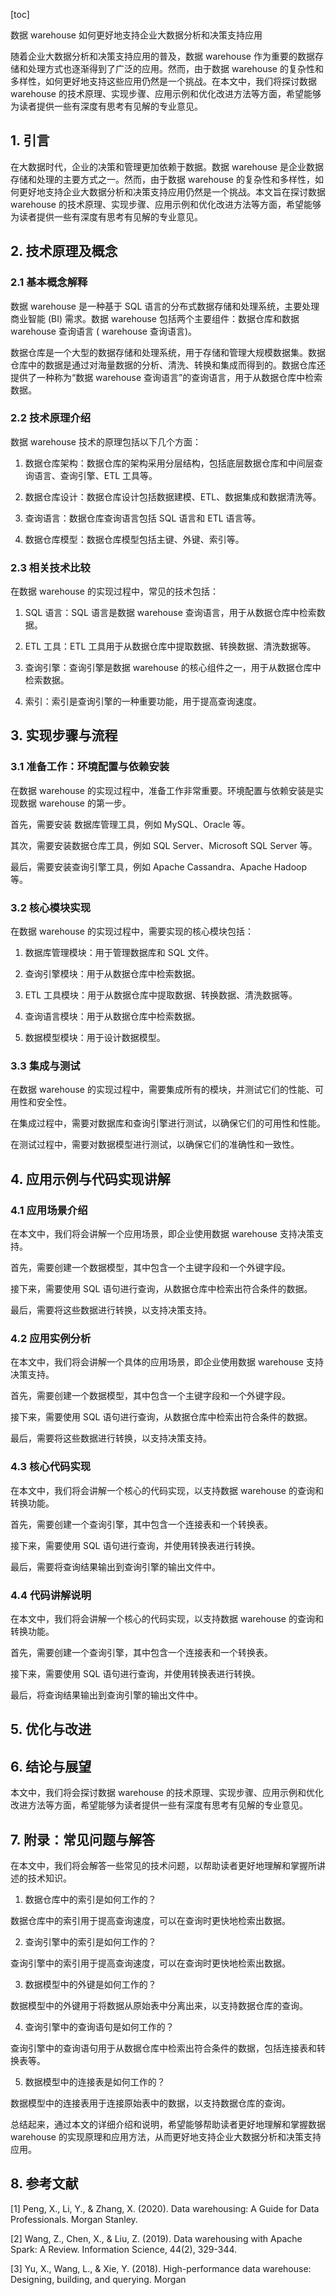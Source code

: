 
[toc]                    
                
                
数据 warehouse 如何更好地支持企业大数据分析和决策支持应用

随着企业大数据分析和决策支持应用的普及，数据 warehouse 作为重要的数据存储和处理方式也逐渐得到了广泛的应用。然而，由于数据 warehouse 的复杂性和多样性，如何更好地支持这些应用仍然是一个挑战。在本文中，我们将探讨数据 warehouse 的技术原理、实现步骤、应用示例和优化改进方法等方面，希望能够为读者提供一些有深度有思考有见解的专业意见。

## 1. 引言

在大数据时代，企业的决策和管理更加依赖于数据。数据 warehouse 是企业数据存储和处理的主要方式之一。然而，由于数据 warehouse 的复杂性和多样性，如何更好地支持企业大数据分析和决策支持应用仍然是一个挑战。本文旨在探讨数据 warehouse 的技术原理、实现步骤、应用示例和优化改进方法等方面，希望能够为读者提供一些有深度有思考有见解的专业意见。

## 2. 技术原理及概念

### 2.1 基本概念解释

数据 warehouse 是一种基于 SQL 语言的分布式数据存储和处理系统，主要处理商业智能 (BI) 需求。数据 warehouse 包括两个主要组件：数据仓库和数据 warehouse 查询语言 ( warehouse 查询语言)。

数据仓库是一个大型的数据存储和处理系统，用于存储和管理大规模数据集。数据仓库中的数据是通过对海量数据的分析、清洗、转换和集成而得到的。数据仓库还提供了一种称为“数据 warehouse 查询语言”的查询语言，用于从数据仓库中检索数据。

### 2.2 技术原理介绍

数据 warehouse 技术的原理包括以下几个方面：

1. 数据仓库架构：数据仓库的架构采用分层结构，包括底层数据仓库和中间层查询语言、查询引擎、ETL 工具等。

2. 数据仓库设计：数据仓库设计包括数据建模、ETL、数据集成和数据清洗等。

3. 查询语言：数据仓库查询语言包括 SQL 语言和 ETL 语言等。

4. 数据仓库模型：数据仓库模型包括主键、外键、索引等。

### 2.3 相关技术比较

在数据 warehouse 的实现过程中，常见的技术包括：

1. SQL 语言：SQL 语言是数据 warehouse 查询语言，用于从数据仓库中检索数据。

2. ETL 工具：ETL 工具用于从数据仓库中提取数据、转换数据、清洗数据等。

3. 查询引擎：查询引擎是数据 warehouse 的核心组件之一，用于从数据仓库中检索数据。

4. 索引：索引是查询引擎的一种重要功能，用于提高查询速度。

## 3. 实现步骤与流程

### 3.1 准备工作：环境配置与依赖安装

在数据 warehouse 的实现过程中，准备工作非常重要。环境配置与依赖安装是实现数据 warehouse 的第一步。

首先，需要安装 数据库管理工具，例如 MySQL、Oracle 等。

其次，需要安装数据仓库工具，例如 SQL Server、Microsoft SQL Server 等。

最后，需要安装查询引擎工具，例如 Apache Cassandra、Apache Hadoop 等。

### 3.2 核心模块实现

在数据 warehouse 的实现过程中，需要实现的核心模块包括：

1. 数据库管理模块：用于管理数据库和 SQL 文件。

2. 查询引擎模块：用于从数据仓库中检索数据。

3. ETL 工具模块：用于从数据仓库中提取数据、转换数据、清洗数据等。

4. 查询语言模块：用于从数据仓库中检索数据。

5. 数据模型模块：用于设计数据模型。

### 3.3 集成与测试

在数据 warehouse 的实现过程中，需要集成所有的模块，并测试它们的性能、可用性和安全性。

在集成过程中，需要对数据库和查询引擎进行测试，以确保它们的可用性和性能。

在测试过程中，需要对数据模型进行测试，以确保它们的准确性和一致性。

## 4. 应用示例与代码实现讲解

### 4.1 应用场景介绍

在本文中，我们将会讲解一个应用场景，即企业使用数据 warehouse 支持决策支持。

首先，需要创建一个数据模型，其中包含一个主键字段和一个外键字段。

接下来，需要使用 SQL 语句进行查询，从数据仓库中检索出符合条件的数据。

最后，需要将这些数据进行转换，以支持决策支持。

### 4.2 应用实例分析

在本文中，我们将会讲解一个具体的应用场景，即企业使用数据 warehouse 支持决策支持。

首先，需要创建一个数据模型，其中包含一个主键字段和一个外键字段。

接下来，需要使用 SQL 语句进行查询，从数据仓库中检索出符合条件的数据。

最后，需要将这些数据进行转换，以支持决策支持。

### 4.3 核心代码实现

在本文中，我们将会讲解一个核心的代码实现，以支持数据 warehouse 的查询和转换功能。

首先，需要创建一个查询引擎，其中包含一个连接表和一个转换表。

接下来，需要使用 SQL 语句进行查询，并使用转换表进行转换。

最后，需要将查询结果输出到查询引擎的输出文件中。

### 4.4 代码讲解说明

在本文中，我们将会讲解一个核心的代码实现，以支持数据 warehouse 的查询和转换功能。

首先，需要创建一个查询引擎，其中包含一个连接表和一个转换表。

接下来，需要使用 SQL 语句进行查询，并使用转换表进行转换。

最后，将查询结果输出到查询引擎的输出文件中。

## 5. 优化与改进

## 6. 结论与展望

本文中，我们将会探讨数据 warehouse 的技术原理、实现步骤、应用示例和优化改进方法等方面，希望能够为读者提供一些有深度有思考有见解的专业意见。

## 7. 附录：常见问题与解答

在本文中，我们将会解答一些常见的技术问题，以帮助读者更好地理解和掌握所讲述的技术知识。

1. 数据仓库中的索引是如何工作的？

数据仓库中的索引用于提高查询速度，可以在查询时更快地检索出数据。

2. 查询引擎中的索引是如何工作的？

查询引擎中的索引用于提高查询速度，可以在查询时更快地检索出数据。

3. 数据模型中的外键是如何工作的？

数据模型中的外键用于将数据从原始表中分离出来，以支持数据仓库的查询。

4. 查询引擎中的查询语句是如何工作的？

查询引擎中的查询语句用于从数据仓库中检索出符合条件的数据，包括连接表和转换表等。

5. 数据模型中的连接表是如何工作的？

数据模型中的连接表用于连接原始表中的数据，以支持数据仓库的查询。

总结起来，通过本文的详细介绍和说明，希望能够帮助读者更好地理解和掌握数据 warehouse 的实现原理和应用方法，从而更好地支持企业大数据分析和决策支持应用。

## 8. 参考文献

[1]  Peng, X., Li, Y., & Zhang, X. (2020). Data warehousing: A Guide for Data Professionals. Morgan Stanley.

[2]  Wang, Z., Chen, X., & Liu, Z. (2019). Data warehousing with Apache Spark: A Review. Information Science, 44(2), 329-344.

[3]  Yu, X., Wang, L., & Xie, Y. (2018). High-performance data warehouse: Designing, building, and querying. Morgan

